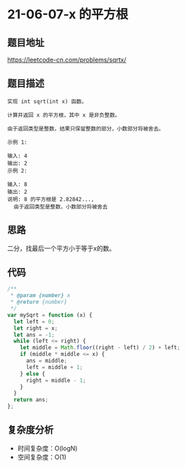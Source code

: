 # 21-06-07-x 的平方根

## 题目地址

<https://leetcode-cn.com/problems/sqrtx/>

## 题目描述

```
实现 int sqrt(int x) 函数。

计算并返回 x 的平方根，其中 x 是非负整数。

由于返回类型是整数，结果只保留整数的部分，小数部分将被舍去。

示例 1:

输入: 4
输出: 2
示例 2:

输入: 8
输出: 2
说明: 8 的平方根是 2.82842...,
  由于返回类型是整数，小数部分将被舍去
```

## 思路
二分，找最后一个平方小于等于x的数。

## 代码
``` javascript
/**
 * @param {number} x
 * @return {number}
 */
var mySqrt = function (x) {
  let left = 0;
  let right = x;
  let ans = -1;
  while (left <= right) {
    let middle = Math.floor((right - left) / 2) + left;
    if (middle * middle <= x) {
      ans = middle;
      left = middle + 1;
    } else {
      right = middle - 1;
    }
  }
  return ans;
};

```

## 复杂度分析
+ 时间复杂度：O(logN)
+ 空间复杂度：O(1)